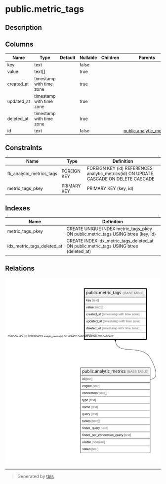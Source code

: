 # public.metric_tags

## Description

## Columns

| Name | Type | Default | Nullable | Children | Parents | Comment |
| ---- | ---- | ------- | -------- | -------- | ------- | ------- |
| key | text |  | false |  |  |  |
| value | text[] |  | true |  |  |  |
| created_at | timestamp with time zone |  | true |  |  |  |
| updated_at | timestamp with time zone |  | true |  |  |  |
| deleted_at | timestamp with time zone |  | true |  |  |  |
| id | text |  | false |  | [public.analytic_metrics](public.analytic_metrics.md) |  |

## Constraints

| Name | Type | Definition |
| ---- | ---- | ---------- |
| fk_analytic_metrics_tags | FOREIGN KEY | FOREIGN KEY (id) REFERENCES analytic_metrics(id) ON UPDATE CASCADE ON DELETE CASCADE |
| metric_tags_pkey | PRIMARY KEY | PRIMARY KEY (key, id) |

## Indexes

| Name | Definition |
| ---- | ---------- |
| metric_tags_pkey | CREATE UNIQUE INDEX metric_tags_pkey ON public.metric_tags USING btree (key, id) |
| idx_metric_tags_deleted_at | CREATE INDEX idx_metric_tags_deleted_at ON public.metric_tags USING btree (deleted_at) |

## Relations

![er](public.metric_tags.svg)

---

> Generated by [tbls](https://github.com/k1LoW/tbls)
